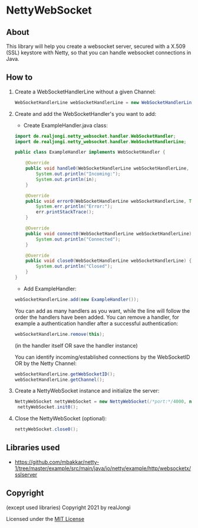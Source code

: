 # NettyWebSocket

## About

This library will help you create a websocket server, secured with a X.509 (SSL) keystore with Netty, so that you can handle websocket connections in Java.

## How to

1. Create a WebSocketHandlerLine without a given Channel:

      ```java
      WebSocketHandlerLine webSocketHandlerLine = new WebSocketHandlerLine(null);
      ```
   
2. Create and add the WebSocketHandler's you want to add:

      * Create ExampleHandler.java class:
      
    
      ```java
      import de.realjongi.netty_websocket.handler.WebSocketHandler;
      import de.realjongi.netty_websocket.handler.WebSocketHandlerLine;

      public class ExampleHandler implements WebSocketHandler {

          @Override
          public void handle0(WebSocketHandlerLine webSocketHandlerLine, String in) {
              System.out.println("Incoming:");
              System.out.println(in);
          }

          @Override
          public void error0(WebSocketHandlerLine webSocketHandlerLine, Throwable err) {
              System.err.println("Error:");
              err.printStackTrace();
          }

          @Override
          public void connect0(WebSocketHandlerLine webSocketHandlerLine) {
              System.out.println("Connected");
          }

          @Override
          public void close0(WebSocketHandlerLine webSocketHandlerLine) {
              System.out.println("Closed");
          }
      }
      ```
      
      * Add ExampleHandler:
      
      
      ```java
      webSocketHandlerLine.add(new ExampleHandler());
      ```
      
      You can add as many handlers as you want, while the line will follow the order the handlers have been added.
      You can remove a handler, for example a authentication handler after a successful authentication:
      
      ```java
      webSocketHandlerLine.remove(this);
      ```
      (in the handler itself OR save the handler instance)
      
      You can identify incoming/established connections by the WebSocketID OR by the Netty Channel:
      
      ```java
      webSocketHandlerLine.getWebSocketID();
      webSocketHandlerLine.getChannel();
      ```
      
3. Create a NettyWebSocket instance and initialize the server:

     ```java
     NettyWebSocket nettyWebSocket = new NettyWebSocket(/*port:*/4000, new WebSocketKeystore(/*path to keystore file:*/"server.keystore", /*password for keystore file:*/"password"), webSocketHandlerLine);
      nettyWebSocket.init0();
      ```
      
4. Close the NettyWebSocket (optional):

     ```java
     nettyWebSocket.close0();
     ```

## Libraries used

* https://github.com/mbakkar/netty-1/tree/master/example/src/main/java/io/netty/example/http/websocketx/sslserver

## Copyright

(except used libraries) Copyright 2021 by realJongi

Licensed under the [MIT License](LICENSE.md)
